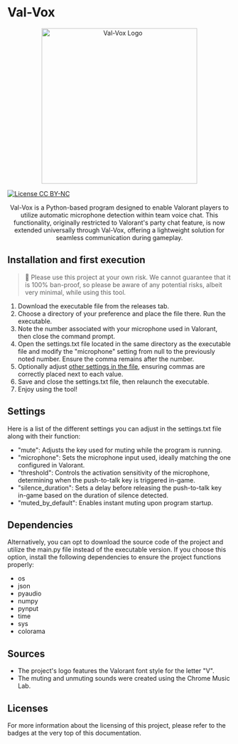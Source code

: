 # Val-Vox

<p align="center">
  <img src="https://github.com/user-attachments/assets/d55a669f-c3a2-494b-964e-90924c4a936e" alt="Val-Vox Logo"  width="350" height="350"/>
</p>

<div justify-content="center">
<a align="center" href="https://creativecommons.org/licenses/by-nc/4.0/">
<img src="https://img.shields.io/badge/Project%20License-CC%20BY--NC%204.0-blue" alt="License CC BY-NC"/>
</a>
</div>

<p align="center">Val-Vox is a Python-based program designed to enable Valorant players to utilize automatic microphone detection within team voice chat. This functionality, originally restricted to Valorant's party chat feature, is now extended universally through Val-Vox, offering a lightweight solution for seamless communication during gameplay.</p>

## Installation and first execution

> 🚨
> Please use this project at your own risk. We cannot guarantee that it is 100% ban-proof, so please be aware of any potential risks, albeit very minimal, while using this tool.

1. Download the executable file from the releases tab.
2. Choose a directory of your preference and place the file there. Run the executable.
3. Note the number associated with your microphone used in Valorant, then close the command prompt.
4. Open the settings.txt file located in the same directory as the executable file and modify the "microphone" setting from null to the previously noted number. Ensure the comma remains after the number.
5. Optionally adjust [other settings in the file](#Settings), ensuring commas are correctly placed next to each value. 
6. Save and close the settings.txt file, then relaunch the executable.
7. Enjoy using the tool!

## Settings

Here is a list of the different settings you can adjust in the settings.txt file along with their function:
- "mute": Adjusts the key used for muting while the program is running.
- "microphone": Sets the microphone input used, ideally matching the one configured in Valorant.
- "threshold": Controls the activation sensitivity of the microphone, determining when the push-to-talk key is triggered in-game.
- "silence_duration": Sets a delay before releasing the push-to-talk key in-game based on the duration of silence detected.
- "muted_by_default": Enables instant muting upon program startup.

## Dependencies

Alternatively, you can opt to download the source code of the project and utilize the main.py file instead of the executable version. If you choose this option, install the following dependencies to ensure the project functions properly:
- os
- json
- pyaudio
- numpy
- pynput
- time
- sys
- colorama

## Sources

- The project's logo features the Valorant font style for the letter "V".
- The muting and unmuting sounds were created using the Chrome Music Lab.

## Licenses

For more information about the licensing of this project, please refer to the badges at the very top of this documentation.
